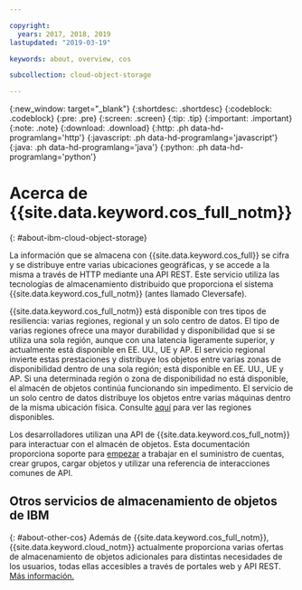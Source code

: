 ```yaml
---

copyright:
  years: 2017, 2018, 2019
lastupdated: "2019-03-19"

keywords: about, overview, cos

subcollection: cloud-object-storage

---
```

{:new_window: target="_blank"}
{:shortdesc: .shortdesc}
{:codeblock: .codeblock}
{:pre: .pre}
{:screen: .screen}
{:tip: .tip}
{:important: .important}
{:note: .note}
{:download: .download} 
{:http: .ph data-hd-programlang='http'} 
{:javascript: .ph data-hd-programlang='javascript'} 
{:java: .ph data-hd-programlang='java'} 
{:python: .ph data-hd-programlang='python'}


# Acerca de {{site.data.keyword.cos_full_notm}}
{: #about-ibm-cloud-object-storage}

La información que se almacena con {{site.data.keyword.cos_full}} se cifra y se distribuye entre varias ubicaciones geográficas, y se accede a la misma a través de HTTP mediante una API REST. Este servicio utiliza las tecnologías de almacenamiento distribuido que proporciona el sistema {{site.data.keyword.cos_full_notm}} (antes llamado Cleversafe).

{{site.data.keyword.cos_full_notm}} está disponible con tres tipos de resiliencia: varias regiones, regional y un solo centro de datos. El tipo de varias regiones ofrece una mayor durabilidad y disponibilidad que si se utiliza una sola región, aunque con una latencia ligeramente superior, y actualmente está disponible en EE. UU., UE y AP. El servicio regional invierte estas prestaciones y distribuye los objetos entre varias zonas de disponibilidad dentro de una sola región; está disponible en EE. UU., UE y AP. Si una determinada región o zona de disponibilidad no está disponible, el almacén de objetos continúa funcionando sin impedimento. El servicio de un solo centro de datos distribuye los objetos entre varias máquinas dentro de la misma ubicación física. Consulte [aquí](/docs/services/cloud-object-storage/basics?topic=cloud-object-storage-endpoints#select-regions-and-endpoints) para ver las regiones disponibles.

Los desarrolladores utilizan una API de {{site.data.keyword.cos_full_notm}} para interactuar con el almacén de objetos. Esta documentación proporciona soporte para [empezar](/docs/services/cloud-object-storage?topic=cloud-object-storage-getting-started) a trabajar en el suministro de cuentas, crear grupos, cargar objetos y utilizar una referencia de interacciones comunes de API.

## Otros servicios de almacenamiento de objetos de IBM
{: #about-other-cos}
Además de {{site.data.keyword.cos_full_notm}}, {{site.data.keyword.cloud_notm}} actualmente proporciona varias ofertas de almacenamiento de objetos adicionales para distintas necesidades de los usuarios, todas ellas accesibles a través de portales web y API REST. [Más información.](https://cloud.ibm.com/docs/services/ibm-cos?topic=ibm-cos-object-storage-in-the-ibm-cloud)
